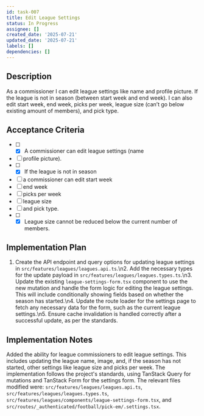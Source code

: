 ```yaml
---
id: task-007
title: Edit League Settings
status: In Progress
assignee: []
created_date: '2025-07-21'
updated_date: '2025-07-21'
labels: []
dependencies: []
---
```


## Description

As a commissioner I can edit league settings like name and profile picture. If the league is not in season (between start week and end week). I can also edit start week, end week, picks per week, league size (can’t go below existing amount of members), and pick type.

## Acceptance Criteria

- [ ] - [x] A commissioner can edit league settings (name
- [ ] profile picture).
- [ ] - [x] If the league is not in season
- [ ] a commissioner can edit start week
- [ ] end week
- [ ] picks per week
- [ ] league size
- [ ] and pick type.
- [ ] - [x] League size cannot be reduced below the current number of members.
## Implementation Plan

1. Create the API endpoint and query options for updating league settings in `src/features/leagues/leagues.api.ts`.\n2. Add the necessary types for the update payload in `src/features/leagues/leagues.types.ts`.\n3. Update the existing `league-settings-form.tsx` component to use the new mutation and handle the form logic for editing the league settings. This will include conditionally showing fields based on whether the season has started.\n4. Update the route loader for the settings page to fetch any necessary data for the form, such as the current league settings.\n5. Ensure cache invalidation is handled correctly after a successful update, as per the standards.

## Implementation Notes

Added the ability for league commissioners to edit league settings. This includes updating the league name, image, and, if the season has not started, other settings like league size and picks per week. The implementation follows the project's standards, using TanStack Query for mutations and TanStack Form for the settings form. The relevant files modified were: `src/features/leagues/leagues.api.ts`, `src/features/leagues/leagues.types.ts`, `src/features/leagues/components/league-settings-form.tsx`, and `src/routes/_authenticated/football/pick-em/.settings.tsx`.
